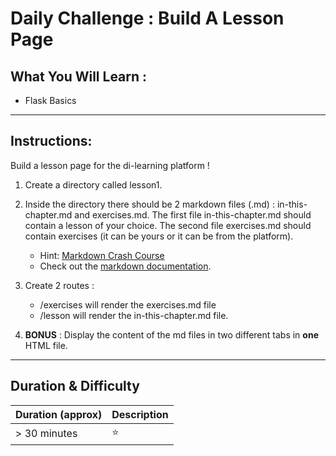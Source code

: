 # Daily Challenge : Build A Lesson Page

## What You Will Learn :
* Flask Basics

---
## Instructions:
Build a lesson page for the di-learning platform !

1. Create a directory called lesson1.

2. Inside the directory there should be 2 markdown files (.md) : in-this-chapter.md and exercises.md. The first file in-this-chapter.md should contain a lesson of your choice. The second file exercises.md should contain exercises (it can be yours or it can be from the platform).
    * Hint: [Markdown Crash Course](https://www.youtube.com/watch?v=HUBNt18RFbo&ab_channel=TraversyMedia)
    * Check out the [markdown documentation](https://github.com/adam-p/markdown-here/wiki/Markdown-Cheatsheet).

3. Create 2 routes :
    * /exercises will render the exercises.md file
    * /lesson will render the in-this-chapter.md file.

4. <strong>BONUS</strong> : Display the content of the md files in two different tabs in <strong>one</strong> HTML file.
---
## Duration & Difficulty
| <strong>Duration (approx)      | Description </strong>|
| ----------- | ----------- |
| > 30 minutes      | ⭐ |
